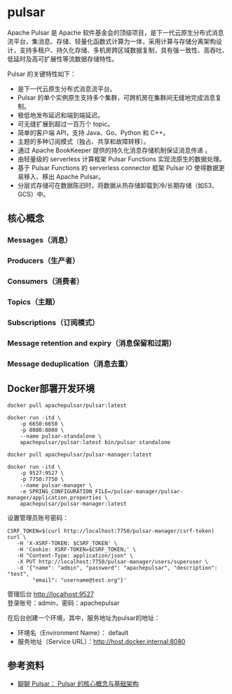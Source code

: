 # pulsar

Apache Pulsar 是 Apache 软件基金会的顶级项目，是下一代云原生分布式消息流平台，集消息、存储、轻量化函数式计算为一体，采用计算与存储分离架构设计，支持多租户、持久化存储、多机房跨区域数据复制，具有强一致性、高吞吐、低延时及高可扩展性等流数据存储特性。

Pulsar 的关键特性如下：

* 是下一代云原生分布式消息流平台。
* Pulsar 的单个实例原生支持多个集群，可跨机房在集群间无缝地完成消息复制。
* 极低地发布延迟和端到端延迟。
* 可无缝扩展到超过一百万个 topic。
* 简单的客户端 API，支持 Java、Go、Python 和 C++。
* 主题的多种订阅模式（独占、共享和故障转移）。
* 通过 Apache BookKeeper 提供的持久化消息存储机制保证消息传递 。
* 由轻量级的 serverless 计算框架 Pulsar Functions 实现流原生的数据处理。
* 基于 Pulsar Functions 的 serverless connector 框架 Pulsar IO 使得数据更易移入、移出 Apache Pulsar。
* 分层式存储可在数据陈旧时，将数据从热存储卸载到冷/长期存储（如S3、GCS）中。

## 核心概念

### Messages（消息）
### Producers（生产者）
### Consumers（消费者）
### Topics（主题）
### Subscriptions（订阅模式）
### Message retention and expiry（消息保留和过期）
### Message deduplication（消息去重）

## Docker部署开发环境

```shell
docker pull apachepulsar/pulsar:latest

docker run -itd \
    -p 6650:6650 \
    -p 8080:8080 \
    --name pulsar-standalone \
    apachepulsar/pulsar:latest bin/pulsar standalone
```

```shell
docker pull apachepulsar/pulsar-manager:latest

docker run -itd \
    -p 9527:9527 \
    -p 7750:7750 \
    --name pulsar-manager \
    -e SPRING_CONFIGURATION_FILE=/pulsar-manager/pulsar-manager/application.properties \
    apachepulsar/pulsar-manager:latest
```

设置管理员账号密码：

```shell
CSRF_TOKEN=$(curl http://localhost:7750/pulsar-manager/csrf-token)
curl \
   -H 'X-XSRF-TOKEN: $CSRF_TOKEN' \
   -H 'Cookie: XSRF-TOKEN=$CSRF_TOKEN;' \
   -H "Content-Type: application/json" \
   -X PUT http://localhost:7750/pulsar-manager/users/superuser \
   -d '{"name": "admin", "password": "apachepulsar", "description": "test", 
        "email": "username@test.org"}'
```

管理后台 <http://localhost:9527>  
登录账号：admin，密码：apachepulsar

在后台创建一个环境，其中，服务地址为pulsar的地址：
* 环境名（Environment Name）： default
* 服务地址（Service URL）：http://host.docker.internal:8080

## 参考资料

* [聊聊 Pulsar： Pulsar 的核心概念与基础架构](https://segmentfault.com/a/1190000041367545)
